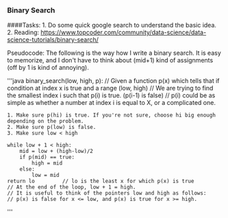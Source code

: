 ### Binary Search

####Tasks:
    1. Do some quick google search to understand the basic idea.
    2. Reading: https://www.topcoder.com/community/data-science/data-science-tutorials/binary-search/

Pseudocode:
The following is the way how I write a binary search. It is easy to memorize, and I don't have to think about (mid+1) kind of assignments (off by 1 is kind of annoying).

'''java
binary_search(low, high, p):
    // Given a function p(x) which tells that if condition at index x is true and a range (low, high)
    // We are trying to find the smallest index i such that p(i) is true. (p(i-1) is false)
    // p(i) could be as simple as whether a number at index i is equal to X, or a complicated one.

    1. Make sure p(hi) is true. If you're not sure, choose hi big enough depending on the problem.
    2. Make sure p(low) is false.
    3. Make sure low < high

    while low + 1 < high:
        mid = low + (high-low)/2
        if p(mid) == true:
            high = mid
        else:
            low = mid
    return lo         // lo is the least x for which p(x) is true
    // At the end of the loop, low + 1 = high. 
    // It is useful to think of the pointers low and high as follows:
    // p(x) is false for x <= low, and p(x) is true for x >= high.
'''
